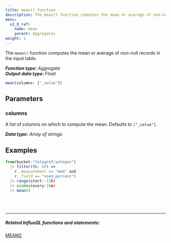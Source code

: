 ```yaml
---
title: mean() function
description: The mean() function computes the mean or average of non-null records in the input table.
menu:
  v2_0_ref:
    name: mean
    parent: Aggregates
weight: 1
---
```


The `mean()` function computes the mean or average of non-null records in the input table.

_**Function type:** Aggregate_  
_**Output data type:** Float_

```js
mean(columns: ["_value"])
```

## Parameters

### columns
A list of columns on which to compute the mean.
Defaults to `["_value"]`.

_**Data type:** Array of strings_

## Examples
```js
from(bucket:"telegraf/autogen")
  |> filter(fn: (r) =>
    r._measurement == "mem" and
    r._field == "used_percent")
  |> range(start:-12h)
  |> window(every:10m)
  |> mean()
```

<hr style="margin-top:4rem"/>

##### Related InfluxQL functions and statements:
[MEAN()](https://docs.influxdata.com/influxdb/latest/query_language/functions/#mean)  
